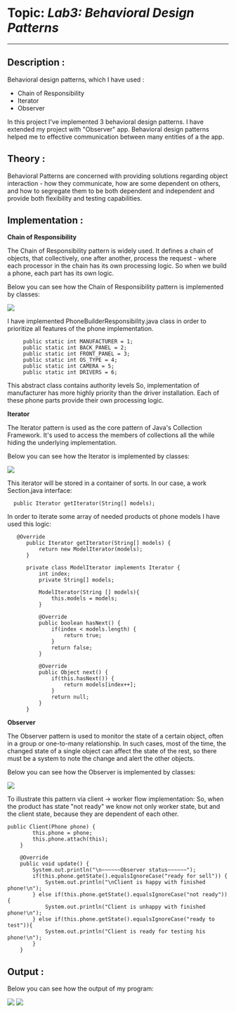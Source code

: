 # Topic: *Lab3: Behavioral Design Patterns*
------
## Description :
Behavioral design patterns, which I have used :

   * Chain of Responsibility
   * Iterator
   * Observer

   In this project I've implemented 3 behavioral design patterns. I have extended my project with "Observer" app. 
   Behavioral design patterns helped me to effective communication between many entities of a the app.

## Theory :

Behavioral Patterns are concerned with providing solutions regarding object interaction - how they communicate,
how are some dependent on others,
and how to segregate them to be both dependent and independent and provide both flexibility
and testing capabilities.

## Implementation :
 **Chain of Responsibility**
 
 The Chain of Responsibility pattern is widely used.
 It defines a chain of objects, that collectively, one after another, process the request - where each processor in the chain has its own processing logic.
 So when we build a phone, each part has its own logic.
 
 Below you can see how the Chain of Responsibility pattern is implemented by classes:
 
 ![](/DesignPatterns/screenshots/Chain.png)
 
 I have implemented PhoneBuilderResponsibility.java class in order to prioritize all features of the phone implementation.
  ~~~
       public static int MANUFACTURER = 1;
       public static int BACK_PANEL = 2;
       public static int FRONT_PANEL = 3;
       public static int OS_TYPE = 4;
       public static int CAMERA = 5;
       public static int DRIVERS = 6;
  ~~~

  This abstract class contains authority levels
  So, implementation of manufacturer has more highly priority than the driver installation.
  Each of these phone parts provide their own processing logic.
  
  
  **Iterator**
  
The Iterator pattern is used as the core pattern of Java's Collection Framework. It's used to access the members of collections all the while hiding the underlying implementation.   

Below you can see how the Iterator is implemented by classes:
 
 ![](/DesignPatterns/screenshots/Iterator.png)
 
This iterator will be stored in a container of sorts. In our case, a work Section.java interface:
 ~~~
   public Iterator getIterator(String[] models);
 ~~~
In order to iterate some array of needed products ot phone models I have used this logic:
 ~~~
    @Override
       public Iterator getIterator(String[] models) {
           return new ModelIterator(models);
       }
   
       private class ModelIterator implements Iterator {
           int index;
           private String[] models;
   
           ModelIterator(String [] models){
               this.models = models;
           }
   
           @Override
           public boolean hasNext() {
               if(index < models.length) {
                   return true;
               }
               return false;
           }
   
           @Override
           public Object next() {
               if(this.hasNext()) {
                   return models[index++];
               }
               return null;
           }
       }
 ~~~

 **Observer**
 
The Observer pattern is used to monitor the state of a certain object, often in a group or one-to-many relationship. In such cases, most of the time, the changed state of a single object can affect the state of the rest, so there must be a system to note the change and alert the other objects.
 
 Below you can see how the Observer is implemented by classes:
  
  ![](/DesignPatterns/screenshots/Observer.png)
  
To illustrate this pattern via client -> worker flow implementation:
So, when the product has state "not ready" we know not only worker state, but and the client state, because they are dependent of each other.
~~~
public Client(Phone phone) {
        this.phone = phone;
        this.phone.attach(this);
    }

    @Override
    public void update() {
        System.out.println("\n~~~~~~Observer status~~~~~~");
        if(this.phone.getState().equalsIgnoreCase("ready for sell")) {
            System.out.println("\nClient is happy with finished phone!\n");
        } else if(this.phone.getState().equalsIgnoreCase("not ready")){
            System.out.println("Client is unhappy with finished phone!\n");
        } else if(this.phone.getState().equalsIgnoreCase("ready to test")){
            System.out.println("Client is ready for testing his phone!\n");
        }
    }
~~~


## Output :

   Below you can see how the output of my program:
  
  ![](/DesignPatterns/screenshots/Lab3Output1.png)
  ![](/DesignPatterns/screenshots/Lab3Output2.png)